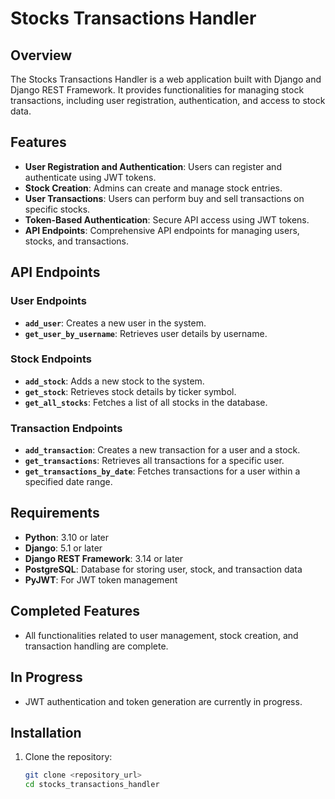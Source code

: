 # Stocks Transactions Handler

## Overview

The Stocks Transactions Handler is a web application built with Django and Django REST Framework. It provides functionalities for managing stock transactions, including user registration, authentication, and access to stock data.

## Features

- **User Registration and Authentication**: Users can register and authenticate using JWT tokens.
- **Stock Creation**: Admins can create and manage stock entries.
- **User Transactions**: Users can perform buy and sell transactions on specific stocks.
- **Token-Based Authentication**: Secure API access using JWT tokens.
- **API Endpoints**: Comprehensive API endpoints for managing users, stocks, and transactions.

## API Endpoints

### User Endpoints

- **`add_user`**: Creates a new user in the system.
- **`get_user_by_username`**: Retrieves user details by username.

### Stock Endpoints

- **`add_stock`**: Adds a new stock to the system.
- **`get_stock`**: Retrieves stock details by ticker symbol.
- **`get_all_stocks`**: Fetches a list of all stocks in the database.

### Transaction Endpoints

- **`add_transaction`**: Creates a new transaction for a user and a stock.
- **`get_transactions`**: Retrieves all transactions for a specific user.
- **`get_transactions_by_date`**: Fetches transactions for a user within a specified date range.

## Requirements

- **Python**: 3.10 or later
- **Django**: 5.1 or later
- **Django REST Framework**: 3.14 or later
- **PostgreSQL**: Database for storing user, stock, and transaction data
- **PyJWT**: For JWT token management

## Completed Features

- All functionalities related to user management, stock creation, and transaction handling are complete.

## In Progress

- JWT authentication and token generation are currently in progress.

## Installation

1. Clone the repository:
   ```bash
   git clone <repository_url>
   cd stocks_transactions_handler
